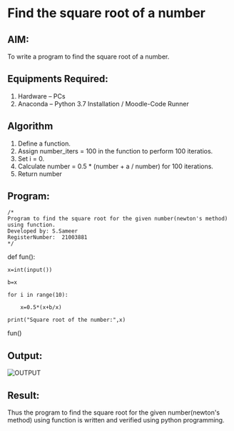 # Find the square root of a number

## AIM:
To write a program to find the square root of a number.

## Equipments Required:
1. Hardware – PCs
2. Anaconda – Python 3.7 Installation / Moodle-Code Runner

## Algorithm
1. Define a function.
2. Assign number_iters = 100 in the function to perform 100 iteratios.
3. Set i = 0.
4. Calculate  number = 0.5 * (number + a / number) for 100 iterations.
5. Return number

## Program:
```
/*
Program to find the square root for the given number(newton's method) using function.
Developed by: S.Sameer
RegisterNumber:  21003881
*/
```
def fun():
 
    x=int(input())
 
    b=x
 
    for i in range(10):

        x=0.5*(x+b/x)
 
    print("Square root of the number:",x)

fun()


## Output:
![OUTPUT]()


## Result:
Thus the program to find the square root for the given number(newton's method) using function is written and verified using python programming.
